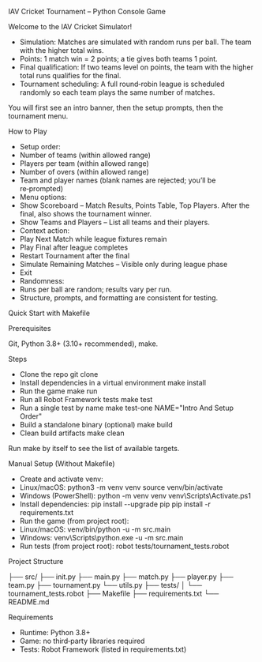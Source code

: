 IAV Cricket Tournament – Python Console Game

Welcome to the IAV Cricket Simulator!
- Simulation: Matches are simulated with random runs per ball. The team with the higher total wins.
- Points: 1 match win = 2 points; a tie gives both teams 1 point.
- Final qualification: If two teams level on points, the team with the higher total runs qualifies for the final.
- Tournament scheduling: A full round‑robin league is scheduled randomly so each team plays the same number of matches.

You will first see an intro banner, then the setup prompts, then the tournament menu.

How to Play
- Setup order:
- Number of teams (within allowed range)
- Players per team (within allowed range)
- Number of overs (within allowed range)
- Team and player names (blank names are rejected; you’ll be re‑prompted)
- Menu options:
- Show Scoreboard – Match Results, Points Table, Top Players. After the final, also shows the tournament winner.
- Show Teams and Players – List all teams and their players.
- Context action:
- Play Next Match while league fixtures remain
- Play Final after league completes
- Restart Tournament after the final
- Simulate Remaining Matches – Visible only during league phase
- Exit
- Randomness:
- Runs per ball are random; results vary per run.
- Structure, prompts, and formatting are consistent for testing.

Quick Start with Makefile

Prerequisites

Git, Python 3.8+ (3.10+ recommended), make.

Steps
- Clone the repo git clone
- Install dependencies in a virtual environment make install
- Run the game make run
- Run all Robot Framework tests make test
- Run a single test by name make test-one NAME="Intro And Setup Order"
- Build a standalone binary (optional) make build
- Clean build artifacts make clean

Run make by itself to see the list of available targets.

Manual Setup (Without Makefile)
- Create and activate venv:
- Linux/macOS: python3 -m venv venv source venv/bin/activate
- Windows (PowerShell): python -m venv venv venv\Scripts\Activate.ps1
- Install dependencies: pip install --upgrade pip pip install -r requirements.txt
- Run the game (from project root):
- Linux/macOS: venv/bin/python -u -m src.main
- Windows: venv\Scripts\python.exe -u -m src.main
- Run tests (from project root): robot tests/tournament_tests.robot

Project Structure

├── src/ 
    ├── init.py 
    ├── main.py 
    ├── match.py
    ├── player.py 
    ├── team.py 
    ├── tournament.py 
    └── utils.py 
├── tests/ 
│   └── tournament_tests.robot 
├── Makefile 
├── requirements.txt 
└── README.md

Requirements

- Runtime: Python 3.8+
- Game: no third‑party libraries required
- Tests: Robot Framework (listed in requirements.txt)
